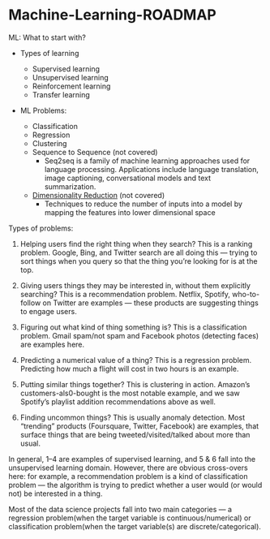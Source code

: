 # Machine-Learning-ROADMAP
ML: What to start with?

- Types of learning
  - Supervised learning
  - Unsupervised learning
  - Reinforcement learning
  - Transfer learning
  
- ML Problems:
  - Classification
  - Regression
  - Clustering
  - Sequence to Sequence (not covered)
      - Seq2seq is a family of machine learning approaches used for language processing.
        Applications include language translation, image captioning, conversational models and text summarization.
  - [Dimensionality Reduction](https://www.google.com/search?q=dimensionality+reduction+machine+learning&source=lnms&tbm=isch&sa=X&ved=2ahUKEwjsrJOK3vjqAhV4IrkGHc3iDFEQ_AUoAXoECBMQAw#imgrc=hJmHBaB2nYY_bM) (not covered)
      - Techniques to reduce the number of inputs into a model by mapping the features into lower dimensional space

  



Types of problems:
1. Helping users find the right thing when they search? This is a ranking problem. Google, Bing, and Twitter search are all doing this — trying to sort things when you query so that the thing you’re looking for is at the top.

2. Giving users things they may be interested in, without them explicitly searching? This is a recommendation problem. Netflix, Spotify, who-to-follow on Twitter are examples — these products are suggesting things to engage users.

3. Figuring out what kind of thing something is? This is a classification problem. Gmail spam/not spam and Facebook photos (detecting faces) are examples here.

4. Predicting a numerical value of a thing? This is a regression problem. Predicting how much a flight will cost in two hours is an example.

5. Putting similar things together? This is clustering in action. Amazon’s customers-als0-bought is the most notable example, and we saw Spotify’s playlist addition recommendations above as well.

6. Finding uncommon things? This is usually anomaly detection. Most “trending” products (Foursquare, Twitter, Facebook) are examples, that surface things that are being tweeted/visited/talked about more than usual.

In general, 1–4 are examples of supervised learning, and 5 & 6 fall into the unsupervised learning domain. However, there are obvious cross-overs here: for example, a recommendation problem is a kind of classification problem — the algorithm is trying to predict whether a user would (or would not) be interested in a thing.

Most of the data science projects fall into two main categories — a regression problem(when the target variable is continuous/numerical) or classification problem(when the target variable(s) are discrete/categorical).
